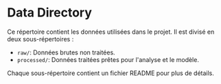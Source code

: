 # Data Directory

Ce répertoire contient les données utilisées dans le projet. Il est divisé en deux sous-répertoires :
- `raw/`: Données brutes non traitées.
- `processed/`: Données traitées prêtes pour l'analyse et le modèle.

Chaque sous-répertoire contient un fichier README pour plus de détails.
